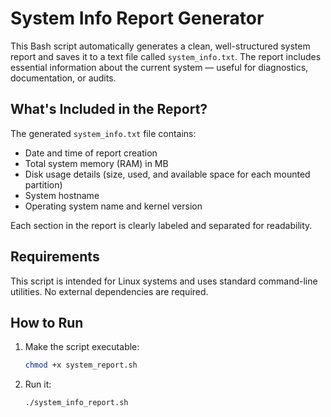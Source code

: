 # System Info Report Generator

This Bash script automatically generates a clean, well-structured system report and saves it to a text file called `system_info.txt`. 
The report includes essential information about the current system — useful for diagnostics, documentation, or audits.

## What's Included in the Report?

The generated `system_info.txt` file contains:

- Date and time of report creation
- Total system memory (RAM) in MB
- Disk usage details (size, used, and available space for each mounted partition)
- System hostname
- Operating system name and kernel version

Each section in the report is clearly labeled and separated for readability.

## Requirements

This script is intended for Linux systems and uses standard command-line utilities.
No external dependencies are required.

## How to Run

1. Make the script executable:
   ```bash
   chmod +x system_report.sh
2. Run it:
   ```bash
   ./system_info_report.sh


